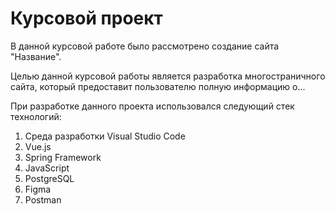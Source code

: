 # Курсовой проект

В данной курсовой работе было рассмотрено создание сайта "Название".

Целью данной курсовой работы является разработка многостраничного сайта, который предоставит пользователю полную информацию о...

При разработке данного проекта использовался следующий стек технологий:
1.	Среда разработки Visual Studio Code
2.	Vue.js
3.	Spring Framework
4.	JavaScript
4.	PostgreSQL
7.	Figma
8.	Postman
